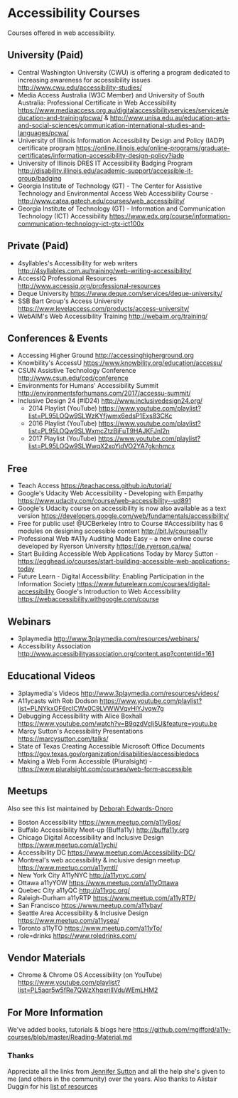 # Accessibility Courses
Courses offered in web accessibility.


## University (Paid)
- Central Washington University (CWU) is offering a program dedicated to increasing awareness for accessibility issues  http://www.cwu.edu/accessibility-studies/
- Media Access Australia (W3C Member) and University of South Australia: Professional Certificate in Web Accessibility  https://www.mediaaccess.org.au/digitalaccessibilityservices/services/education-and-training/pcwa/ & http://www.unisa.edu.au/education-arts-and-social-sciences/communication-international-studies-and-languages/pcwa/
- University of Illinois Information Accessibility Design and Policy (IADP) certificate program  https://online.illinois.edu/online-programs/graduate-certificates/information-accessibility-design-policy?iadp
- University of Illinois DRES IT Accessibility Badging Program  http://disability.illinois.edu/academic-support/accessible-it-group/badging
- Georgia Institute of Technology (GT) - The Center for Assistive Technology and Environmental Access Web Accessibility Course - http://www.catea.gatech.edu/courses/web_accessibility/
- Georgia Institute of Technology (GT) - Information and Communication Technology (ICT) Accessibility https://www.edx.org/course/information-communication-technology-ict-gtx-ict100x


## Private (Paid)
- 4syllables's Accessibility for web writers http://4syllables.com.au/training/web-writing-accessibility/
- AccessIQ Professional Resources http://www.accessiq.org/professional-resources
- Deque University https://www.deque.com/services/deque-university/
- SSB Bart Group's Access University https://www.levelaccess.com/products/access-university/
- WebAIM's Web Accessibility Training http://webaim.org/training/


## Conferences & Events
- Accessing Higher Ground http://accessinghigherground.org 
- Knowbility's AccessU https://www.knowbility.org/education/accessu/
- CSUN Assistive Technology Conference http://www.csun.edu/cod/conference
- Environments for Humans' Accessibility Summit http://environmentsforhumans.com/2017/accessu-summit/
- Inclusive Design 24 (#ID24) http://www.inclusivedesign24.org/
   - 2014 Playlist (YouTube) https://www.youtube.com/playlist?list=PL95LOQw9SLWzKYfjwmx6edsP1Exs83CKc
   - 2016 Playlist (YouTube) https://www.youtube.com/playlist?list=PL95LOQw9SLWxmcZtzBiFuT9HAJKFJnl2n
   - 2017 Playlist (YouTube) https://www.youtube.com/playlist?list=PL95LOQw9SLWwqX2xoYidVO2YA7gknhmcx


## Free
- Teach Access https://teachaccess.github.io/tutorial/
- Google's Udacity Web Accessibility - Developing with Empathy https://www.udacity.com/course/web-accessibility--ud891
- Google's Udacity course on accessibility is now also available as a text version https://developers.google.com/web/fundamentals/accessibility/
- Free for public use! @UCBerkeley Intro to Course #Accessibility has 6 modules on designing accessible content http://bit.ly/coursea11y
- Professional Web #A11y Auditing Made Easy – a new online course developed by Ryerson University https://de.ryerson.ca/wa/
- Start Building Accessible Web Applications Today by Marcy Sutton - https://egghead.io/courses/start-building-accessible-web-applications-today
- Future Learn - Digital Accessibility: Enabling Participation in the Information Society https://www.futurelearn.com/courses/digital-accessibility
Google's Introduction to Web Accessibility https://webaccessibility.withgoogle.com/course


## Webinars
- 3playmedia http://www.3playmedia.com/resources/webinars/
- Accessibility Association http://www.accessibilityassociation.org/content.asp?contentid=161


## Educational Videos
- 3playmedia's Videos http://www.3playmedia.com/resources/videos/
- A11ycasts with Rob Dodson https://www.youtube.com/playlist?list=PLNYkxOF6rcICWx0C9LVWWVqvHlYJyqw7g
- Debugging Accessibility with Alice Boxhall https://www.youtube.com/watch?v=B9qzdVcIj5U&feature=youtu.be
- Marcy Sutton's Accessibility Presentations https://marcysutton.com/talks/
- State of Texas Creating Accessible Microsoft Office Documents https://gov.texas.gov/organization/disabilities/accessibledocs
- Making a Web Form Accessible (Pluralsight) - https://www.pluralsight.com/courses/web-form-accessible


## Meetups
Also see this list maintained by [Deborah Edwards-Onoro](http://www.lireo.com/accessibility-inclusive-design-in-person-groups/)

- Boston Accessibility https://www.meetup.com/a11yBos/
- Buffalo Accessibility Meet-up (Buffa11y) http://buffa11y.org 
- Chicago Digital Accessibility and Inclusive Design https://www.meetup.com/a11ychi/
- Accessibility DC https://www.meetup.com/Accessibility-DC/
- Montreal's web accessibility & inclusive design meetup https://www.meetup.com/a11ymtl/
- New York City A11yNYC http://a11ynyc.com/
- Ottawa a11yYOW https://www.meetup.com/a11yOttawa
- Quebec City a11yQC http://a11yqc.org/
- Raleigh-Durham a11yRTP https://www.meetup.com/a11yRTP/
- San Francisco https://www.meetup.com/a11ybay/
- Seattle Area Accessibility & Inclusive Design https://www.meetup.com/a11ysea/
- Toronto a11yTO https://www.meetup.com/a11yTo/
- role=drinks https://www.roledrinks.com/

## Vendor Materials
- Chrome & Chrome OS Accessibility (on YouTube) https://www.youtube.com/playlist?list=PL5aqr5w5fRe7QWzXhqxrilIVduWEmLHM2

## For More Information
We've added books, tutorials & blogs here https://github.com/mgifford/a11y-courses/blob/master/Reading-Material.md

### Thanks
Appreciate all the links from [Jennifer Sutton](https://twitter.com/jsutt) and all the help she's given to me (and others in the community) over the years. Also thanks to Alistair Duggin for his [list of resources](https://github.com/alphagov/accessibility-guidance/wiki/resources)
